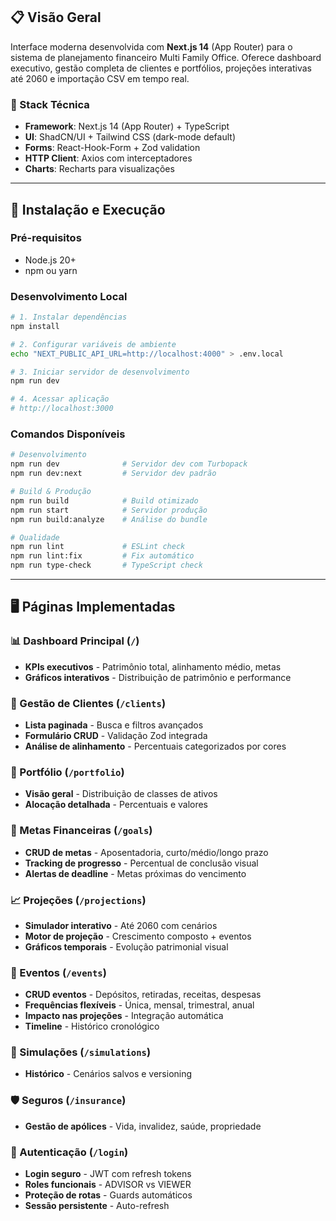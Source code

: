 ## 📋 **Visão Geral**

Interface moderna desenvolvida com **Next.js 14** (App Router) para o sistema de planejamento financeiro Multi Family Office. Oferece dashboard executivo, gestão completa de clientes e portfólios, projeções interativas até 2060 e importação CSV em tempo real.

### **🔧 Stack Técnica**
- **Framework**: Next.js 14 (App Router) + TypeScript
- **UI**: ShadCN/UI + Tailwind CSS (dark-mode default)
- **Forms**: React-Hook-Form + Zod validation
- **HTTP Client**: Axios com interceptadores
- **Charts**: Recharts para visualizações

---

## 🚀 **Instalação e Execução**

### **Pré-requisitos**
- Node.js 20+
- npm ou yarn

### **Desenvolvimento Local**

```bash
# 1. Instalar dependências
npm install

# 2. Configurar variáveis de ambiente
echo "NEXT_PUBLIC_API_URL=http://localhost:4000" > .env.local

# 3. Iniciar servidor de desenvolvimento
npm run dev

# 4. Acessar aplicação
# http://localhost:3000
```

### **Comandos Disponíveis**

```bash
# Desenvolvimento
npm run dev              # Servidor dev com Turbopack
npm run dev:next         # Servidor dev padrão

# Build & Produção
npm run build            # Build otimizado
npm run start            # Servidor produção
npm run build:analyze    # Análise do bundle

# Qualidade
npm run lint             # ESLint check
npm run lint:fix         # Fix automático
npm run type-check       # TypeScript check
```

---

## 🖥️ **Páginas Implementadas**

### **📊 Dashboard Principal (`/`)**
- **KPIs executivos** - Patrimônio total, alinhamento médio, metas
- **Gráficos interativos** - Distribuição de patrimônio e performance

### **👥 Gestão de Clientes (`/clients`)**
- **Lista paginada** - Busca e filtros avançados
- **Formulário CRUD** - Validação Zod integrada
- **Análise de alinhamento** - Percentuais categorizados por cores

### **💼 Portfólio (`/portfolio`)**
- **Visão geral** - Distribuição de classes de ativos
- **Alocação detalhada** - Percentuais e valores

### **🎯 Metas Financeiras (`/goals`)**
- **CRUD de metas** - Aposentadoria, curto/médio/longo prazo
- **Tracking de progresso** - Percentual de conclusão visual
- **Alertas de deadline** - Metas próximas do vencimento

### **📈 Projeções (`/projections`)**
- **Simulador interativo** - Até 2060 com cenários
- **Motor de projeção** - Crescimento composto + eventos
- **Gráficos temporais** - Evolução patrimonial visual

### **📅 Eventos (`/events`)**
- **CRUD eventos** - Depósitos, retiradas, receitas, despesas
- **Frequências flexíveis** - Única, mensal, trimestral, anual
- **Impacto nas projeções** - Integração automática
- **Timeline** - Histórico cronológico

### **🧮 Simulações (`/simulations`)**
- **Histórico** - Cenários salvos e versioning

### **🛡️ Seguros (`/insurance`)**
- **Gestão de apólices** - Vida, invalidez, saúde, propriedade

### **🔐 Autenticação (`/login`)**
- **Login seguro** - JWT com refresh tokens
- **Roles funcionais** - ADVISOR vs VIEWER
- **Proteção de rotas** - Guards automáticos
- **Sessão persistente** - Auto-refresh